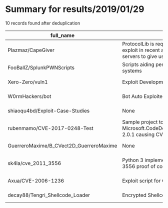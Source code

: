 
# Summary for results/2019/01/29
    
10 records found after deduplication

| full_name | description | html_url | matched_list | matched_count | pushed_at | size | stargazers_count | language | forks_count |
|-----------------------------------------|--------------------------------------------------------------------------------------------------------------------------------------|------------------------------------------------------------|---------------------------------|-----------------|---------------------------|--------|--------------------|------------|---------------|
| Plazmaz/CapeGiver | ProtocolLib is required! A proof of concept for an exploit in recent all Minecraft versions that allows servers to give users capes. | https://github.com/Plazmaz/CapeGiver | ['exploit'] | 1 | 2019-01-29 20:33:55+00:00 | 40 | 14 | Java | 1 |
| FooBallZ/SplunkPWNScripts | Scripts aiding penetration testing of Splunk Enterprise systems | https://github.com/FooBallZ/SplunkPWNScripts | ['exploit'] | 1 | 2019-01-29 13:58:36+00:00 | 9 | 9 | Python | 2 |
| Xero-Zero/vuln1 | Exploit Development | https://github.com/Xero-Zero/vuln1 | ['exploit'] | 1 | 2019-01-29 18:44:24+00:00 | 8 | 0 | | 0 |
| W0rmHackers/bot | Bot Auto Exploiter Pentester 2019 | https://github.com/W0rmHackers/bot | ['exploit'] | 1 | 2019-01-29 16:02:46+00:00 | 7423 | 0 | Perl | 1 |
| shiaoqu4bd/Exploit-Case-Studies | None | https://github.com/shiaoqu4bd/Exploit-Case-Studies | ['exploit'] | 1 | 2019-01-29 06:54:59+00:00 | 0 | 0 | | 0 |
| rubenmamo/CVE-2017-0248-Test | Sample project to test using Microsoft.CodeDom.Providers.DotNetCompilerPlatform 2.0.1 causing CVE-2017-0248 | https://github.com/rubenmamo/CVE-2017-0248-Test | ['cve-2'] | 1 | 2019-01-29 13:33:24+00:00 | 8 | 0 | C# | 0 |
| GuerreroMaxime/B_CVect2D_GuerreroMaxime | None | https://github.com/GuerreroMaxime/B_CVect2D_GuerreroMaxime | ['cve-2'] | 1 | 2019-01-29 16:35:57+00:00 | 6 | 0 | C++ | 0 |
| sk4la/cve_2011_3556 | Python 3 implementation of an existing CVE-2011-3556 proof of concept (PoC). | https://github.com/sk4la/cve_2011_3556 | ['cve poc', 'cve-2', 'exploit'] | 3 | 2019-01-29 20:26:24+00:00 | 6 | 0 | Python | 0 |
| Axua/CVE-2006-1236 | Exploit script for Crossfire 1.9.0 | https://github.com/Axua/CVE-2006-1236 | ['cve-2', 'exploit'] | 2 | 2019-01-29 23:50:29+00:00 | 1 | 0 | Python | 1 |
| decay88/Tengri_Shellcode_Loader | Encrypted Shellcode Loader Generator | https://github.com/decay88/Tengri_Shellcode_Loader | ['shellcode'] | 1 | 2019-01-29 11:22:02+00:00 | 2266 | 20 | C# | 11 |
